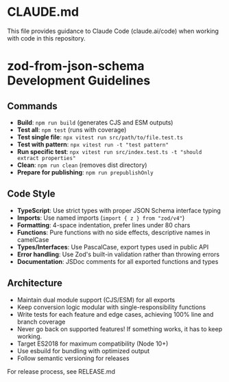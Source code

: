 # CLAUDE.md

This file provides guidance to Claude Code (claude.ai/code) when working with code in this repository.

# zod-from-json-schema Development Guidelines

## Commands
- **Build**: `npm run build` (generates CJS and ESM outputs)
- **Test all**: `npm test` (runs with coverage)
- **Test single file**: `npx vitest run src/path/to/file.test.ts`
- **Test with pattern**: `npx vitest run -t "test pattern"`
- **Run specific test**: `npx vitest run src/index.test.ts -t "should extract properties"`
- **Clean**: `npm run clean` (removes dist directory)
- **Prepare for publishing**: `npm run prepublishOnly`

## Code Style
- **TypeScript**: Use strict types with proper JSON Schema interface typing
- **Imports**: Use named imports (`import { z } from "zod/v4"`)
- **Formatting**: 4-space indentation, prefer lines under 80 chars
- **Functions**: Pure functions with no side effects, descriptive names in camelCase
- **Types/Interfaces**: Use PascalCase, export types used in public API
- **Error handling**: Use Zod's built-in validation rather than throwing errors
- **Documentation**: JSDoc comments for all exported functions and types

## Architecture
- Maintain dual module support (CJS/ESM) for all exports
- Keep conversion logic modular with single-responsibility functions
- Write tests for each feature and edge cases, achieving 100% line and branch coverage
- Never go back on supported features!  If something works, it has to keep working.
- Target ES2018 for maximum compatibility (Node 10+)
- Use esbuild for bundling with optimized output
- Follow semantic versioning for releases

For release process, see RELEASE.md
